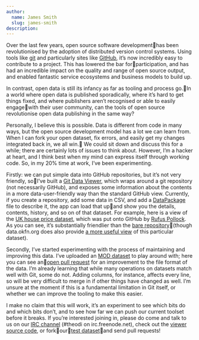 ```yaml
---
author:
  name: James Smith
  slug: james-smith
description: 
---
```


<p>Over the last few years, open source software developmenthas been revolutionised by the adoption of distributed version control systems. Using tools like <a rel="external" href="http://git-scm.com">git</a> and particularly sites like <a rel="external" href="http://github.com">GitHub</a>, it&rsquo;s now incredibly easy to contribute to a project. This has lowered the bar forparticipation, and has had an incredible impact on the quality and range of open source output, and enabled fantastic service ecosystems and business models to build up.</p>

<p>In contrast, open data is still its infancy as far as tooling and process go.In a world where open data is published sporadically, where it&rsquo;s hard to get things fixed, and where publishers aren&rsquo;t recognised or able to easily engagewith their user community, can the tools of open source revolutionise open data publishing in the same way?</p>

<p>Personally, I believe this is possible. Data is different from code in many ways, but the open source development model has a lot we can learn from. When I can fork your open dataset, fix errors, and easily get my changes integrated back in, we all win.
We could sit down and discuss this for a while; there are certainly lots of issues to think about. However, I&rsquo;m a hacker at heart, and I think best when my mind can express itself through working code. So, in my 20% time at work, I&rsquo;ve been experimenting.</p>

<p>Firstly: we can put simple data into GitHub repositories, but it&rsquo;s not very friendly, soI&rsquo;ve built a <a rel="external" href="http://git-viewer.labs.theodi.org/">Git Data Viewer</a>, which wraps around a git repository (not necessarily GitHub), and exposes some information about the contents in a more data-user-friendly way than the standard GitHub view. Currently, if you create a repository, add some data in CSV, and add a <a rel="external" href="http://data.okfn.org/standards">DataPackage</a> file to describe it, the app can load that upand show you the details, contents, history, and so on of that dataset. For example, here is a view of the <a rel="external" href="http://git-viewer.labs.theodi.org/repositories/git%3A%2F%2Fgithub.com%2Fdatasets%2Fhouse-prices-uk.git">UK house price dataset</a>, which was put onto GitHub by <a rel="external" href="http://rufuspollock.org/">Rufus Pollock</a>. As you can see, it&rsquo;s substantially friendlier than the <a rel="external" href="https://github.com/datasets/house-prices-uk/">bare repository</a>(though data.okfn.org does also provide <a rel="external" href="http://data.okfn.org/data/house-prices-uk">a more useful view</a> of this particular dataset).</p>

<p>Secondly, I&rsquo;ve started experimenting with the process of maintaining and improving this data. I&rsquo;ve uploaded an <a rel="external" href="https://github.com/theodi/dataset-mod-disposals">MOD dataset</a> to play around with; here you can see an<a rel="external" href="https://github.com/theodi/dataset-mod-disposals/pull/1">open pull request</a> for an improvement to the file format of the data. I&rsquo;m already learning that while many operations on datasets match well with Git, some do not. Adding columns, for instance, affects every line, so will be very difficult to merge in if other things have changed as well. I&rsquo;m unsure at the moment if this is a fundamental limitation in Git itself, or whether we can improve the tooling to make this easier.</p>

<p>I make no claim that this will work, it&rsquo;s an experiment to see which bits do and which bits don&rsquo;t, and to see how far we can push our current toolset before it breaks. If you&rsquo;re interested joining in, please do come and talk to us on our <a rel="external" href="irc://irc.freenode.net/theodi">IRC channel</a> (#theodi on irc.freenode.net), check out the <a rel="external" href="https://github.com/theodi/git-data-viewer">viewer source code</a>, or forkour<a rel="external" href="https://github.com/theodi/dataset-mod-disposals">test dataset</a>and send pull requests!</p>
